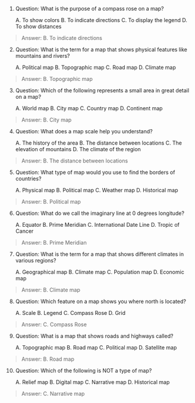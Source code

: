 1. Question:
What is the purpose of a compass rose on a map?
 
    A. To show colors
    B. To indicate directions
    C. To display the legend
    D. To show distances
 
> Answer: B. To indicate directions
 
2. Question:
What is the term for a map that shows physical features like mountains and rivers?
 
    A. Political map
    B. Topographic map
    C. Road map
    D. Climate map
 
> Answer: B. Topographic map
 
3. Question:
Which of the following represents a small area in great detail on a map?
 
    A. World map
    B. City map
    C. Country map
    D. Continent map
 
> Answer: B. City map
 
4. Question:
What does a map scale help you understand?
 
    A. The history of the area
    B. The distance between locations
    C. The elevation of mountains
    D. The climate of the region
 
> Answer: B. The distance between locations
 
5. Question:
What type of map would you use to find the borders of countries?
 
    A. Physical map
    B. Political map
    C. Weather map
    D. Historical map
 
> Answer: B. Political map
 
6. Question:
What do we call the imaginary line at 0 degrees longitude?
 
    A. Equator
    B. Prime Meridian
    C. International Date Line
    D. Tropic of Cancer
 
> Answer: B. Prime Meridian
 
7. Question:
What is the term for a map that shows different climates in various regions?
 
    A. Geographical map
    B. Climate map
    C. Population map
    D. Economic map
 
> Answer: B. Climate map
 
8. Question:
Which feature on a map shows you where north is located?
 
    A. Scale
    B. Legend
    C. Compass Rose
    D. Grid
 
> Answer: C. Compass Rose
 
9. Question:
What is a map that shows roads and highways called?
 
    A. Topographic map
    B. Road map
    C. Political map
    D. Satellite map
 
> Answer: B. Road map
 
10. Question:
Which of the following is NOT a type of map?
 
    A. Relief map
    B. Digital map
    C. Narrative map
    D. Historical map
 
> Answer: C. Narrative map
